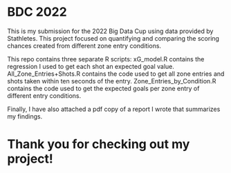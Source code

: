 # BDC 2022
This is my submission for the 2022 Big Data Cup using data provided by Stathletes. This project focused on quantifying and comparing the scoring chances created from different zone entry conditions.

This repo contains three separate R scripts:
xG_model.R contains the regression I used to get each shot an expected goal value.
All_Zone_Entries+Shots.R contains the code used to get all zone entries and shots taken within ten seconds of the entry.
Zone_Entries_by_Condition.R contains the code used to get the expected goals per zone entry of different entry conditions.

Finally, I have also attached a pdf copy of a report I wrote that summarizes my findings.

# Thank you for checking out my project!
